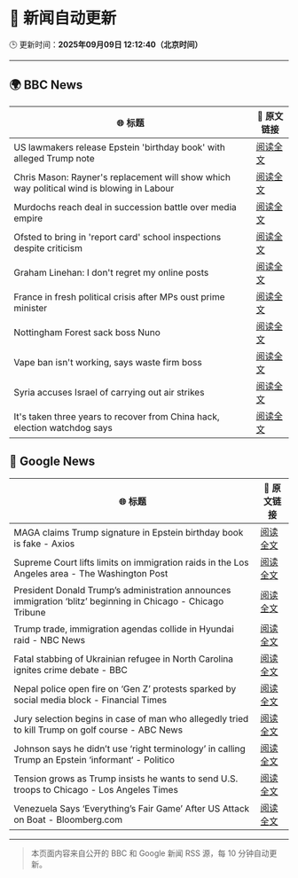 # 🧠 新闻自动更新

🕒 更新时间：**2025年09月09日 12:12:40（北京时间）**

---

## 🌍 BBC News

| 🌐 标题 | 🔗 原文链接 |
|--------|-------------|
| US lawmakers release Epstein 'birthday book' with alleged Trump note | [阅读全文](https://www.bbc.com/news/articles/cvgqnn4ngvdo?at_medium=RSS&at_campaign=rss) |
| Chris Mason: Rayner's replacement will show which way political wind is blowing in Labour | [阅读全文](https://www.bbc.com/news/articles/c0q701wy45po?at_medium=RSS&at_campaign=rss) |
| Murdochs reach deal in succession battle over media empire | [阅读全文](https://www.bbc.com/news/articles/cn825x71g4do?at_medium=RSS&at_campaign=rss) |
| Ofsted to bring in 'report card' school inspections despite criticism | [阅读全文](https://www.bbc.com/news/articles/cx2jnlj3e0yo?at_medium=RSS&at_campaign=rss) |
| Graham Linehan: I don't regret my online posts | [阅读全文](https://www.bbc.com/news/articles/c7v13v3z6lgo?at_medium=RSS&at_campaign=rss) |
| France in fresh political crisis after MPs oust prime minister | [阅读全文](https://www.bbc.com/news/articles/c2dnxxekyezo?at_medium=RSS&at_campaign=rss) |
| Nottingham Forest sack boss Nuno | [阅读全文](https://www.bbc.com/sport/football/articles/c2en2xnpvlno?at_medium=RSS&at_campaign=rss) |
| Vape ban isn't working, says waste firm boss | [阅读全文](https://www.bbc.com/news/articles/c5y8563rjkdo?at_medium=RSS&at_campaign=rss) |
| Syria accuses Israel of carrying out air strikes | [阅读全文](https://www.bbc.com/news/articles/c79v1351ello?at_medium=RSS&at_campaign=rss) |
| It's taken three years to recover from China hack, election watchdog says | [阅读全文](https://www.bbc.com/news/articles/c80gl8yvj9go?at_medium=RSS&at_campaign=rss) |

## 📰 Google News

| 🌐 标题 | 🔗 原文链接 |
|--------|-------------|
| MAGA claims Trump signature in Epstein birthday book is fake - Axios | [阅读全文](https://news.google.com/rss/articles/CBMiekFVX3lxTE9tX3lhTF9FR1B4SFNDc1VnNmtWUXB3VXl4REZOUnZmM1pqSDd2d3EtLW9vRkM3WlR6Yi0zUk5NLTRXdmgxMmp1cGpYcUptMVNfblhVTUt6UTJ5WlRmM1BtWVY2dTBTY2tIa21QZXJfaFlHenBvbWY2MzJB?oc=5) |
| Supreme Court lifts limits on immigration raids in the Los Angeles area - The Washington Post | [阅读全文](https://news.google.com/rss/articles/CBMiswFBVV95cUxQdzRHVHVHSjJzYlUyQW5ENHRtSUlOVGx1Q1Ryc0ZEVkYydmpJbHZ5Wm9MSnduWWQ3VDR3dGJUeXJuSW5wVkNkbWNsYmNZMTNSRDR1SWphS29SdTFNREJBZnpFQmxJdHVCT1FfQmJGVFhNYWlucUIxX25VTjc2TGJEQmRWcVB5MXgzYmJZaTJFZlA1WGNNSVdTVk1iWG9tWlczY0VyR1ZTSHY4S1hYaWw1ZXlLUQ?oc=5) |
| President Donald Trump’s administration announces immigration ‘blitz’ beginning in Chicago - Chicago Tribune | [阅读全文](https://news.google.com/rss/articles/CBMiyAFBVV95cUxOeV9WU3hUTkVoVjhNU3Z0MTBJTVU1VjYySUM0S0xZWk5tVDBZLXlZUjFLVjhZZ0c0N3h6ZmNsTF9SWUhZOFNWUFF2OVAxRk92SVdwVHFOdkJGR1E2OWxpVC1CYmxzVFBnc2d0Tmp4cmpUMmdCbE5MVWplSkozRE0wZ1dhNVJpN29Cd2F0bXp4RW15S2FmSzBleDlhYWtvTUtwNnZUbmFwRjdwNDVUbnhtaU1pTllxOFEwTFdKY1dQdHc2T0QzWU5ydg?oc=5) |
| Trump trade, immigration agendas collide in Hyundai raid - NBC News | [阅读全文](https://news.google.com/rss/articles/CBMipwFBVV95cUxOcWFRMHQ2dWlQTnBNQTRqRlloRm9kM0lpQ0ZfaWFha0toeXB3aktBQ3E0VVBQSlNUNmZiSS1KRm5KWWw1UVpxcXRWSjZqdmozdDMwOHFIZFVxQjRyZE9GOXd0d0x0Ri05aUFiSl80QUFRTjVQQ0JOWnNsMVdEcDBSOHVLUHRJTEVYckRSNTEyWXRnYkJmNXZ0NVpLQ0RhWGpVMVJXbHJCUdIBVkFVX3lxTE1UbVdCZThtOFc0SVV5R0lOZTNVYkpRUVhleUdQMkl5cndJenlMdUdVOFh0MHdGNkhud2hTM1ZCTVN5d0xnRTl4TDRCdU5pemEyQUd0RmVB?oc=5) |
| Fatal stabbing of Ukrainian refugee in North Carolina ignites crime debate - BBC | [阅读全文](https://news.google.com/rss/articles/CBMiWkFVX3lxTE9NRUhTdEJtYUF2MWNaU1pvM3ZYZXdHREphR3BiZEgyXy1aeHd5aldtN0hhRHhrZ0xobXBsQWNTRUF0aHZQRXBkWmpsOWViWE1fZTdUbDNjaHpfZ9IBX0FVX3lxTE4xSUtYeUtkWnJvRzhqUUNyc3A4aVpxNEF0WEtOM0o0OG81SmZYWVQwMTFRRS12b2RvOURjTi1XSk9GUHhwZXJHdUd5a0lWN0VURnQ4WE16THlTY08tcXN3?oc=5) |
| Nepal police open fire on ‘Gen Z’ protests sparked by social media block - Financial Times | [阅读全文](https://news.google.com/rss/articles/CBMicEFVX3lxTE9Yc3BNR2FzYlMyU19uN0k2VElMdVUzUzc4UE1UamhXZTBBcnB6djVYcGJlZkxjd3k4T19ybGt3aWliNHVqbTN5M0NEVUIwMnFzSm40RnhrTTFjMjVTTnNibmo3SzBnNUVsLTRNM3hYd1E?oc=5) |
| Jury selection begins in case of man who allegedly tried to kill Trump on golf course - ABC News | [阅读全文](https://news.google.com/rss/articles/CBMilAFBVV95cUxOaENCUzFBSm5OdjBRUU1fS1hmQ2IzUDVNTUN4LU5pWEZnd3ZDLXhWc0xBeFl2anU1THdZRVdwQWlzZEZVazRhQTBOWG95SGEzcFpvY1NyRk1KdldTb1lHNVZrYkcxOHFocEliUXhhWGZmWE1raFF4bHJzS1lsMmYwMzZidGRueUExOWtFU1VRS3NrZ1Y00gGaAUFVX3lxTE14anhMV1JmYTBxOXhLckNYX1JUdk4wVWlHbVNSNjc0UU9wdmhvZC1SVnFhcmlTdnk2ZC1NTkx4ZDhXX1JQamJpVzNvRGF4UHhRdVJvUGNCUjZWQTVxcDBlZ2dHY2dPa2Q1WVRoVklxcXV1cGhmZ3pWdFVFdmdFSTJKSUd5SFZkdHhaY2REY29xVDRnQ2N2dDJ1Tmc?oc=5) |
| Johnson says he didn’t use ‘right terminology’ in calling Trump an Epstein ‘informant‘ - Politico | [阅读全文](https://news.google.com/rss/articles/CBMirwFBVV95cUxQZkRoelMxVmtsLWRmenJDNlMzcG9EU1FiUS1neDZFdFBMTzhVMWhlYU1OMTNCQXBXTWRFOHRyZVpjR3FoeTRXRk9VS09OdkRkcUxTbF9Ja1VCME9BOFNCdmk5ejdWY3JfX041NTlQQ05pV1Z4RlhpZ2I3REZvbWp3NkR0R3hhV0dPQnhhbWFKdFlkX0lpcEw0djFDN1UwYTFWR00yWTNsY29WTHh4cmhF?oc=5) |
| Tension grows as Trump insists he wants to send U.S. troops to Chicago - Los Angeles Times | [阅读全文](https://news.google.com/rss/articles/CBMiekFVX3lxTE90QzZld3RBRTF3ajNCejFETS0yaGxrMTZRd2VIUlVkaEN3UmZCdFJhRXc5aXdOdzBQLTdkVnpkRW1OYWNkYmVSWkNDSndOMXNSVUZDdDE5TzdBdzVMdXVmUFF2SS1WUHBERGJaSFFJVFB2Y28xVjYwX093?oc=5) |
| Venezuela Says ‘Everything’s Fair Game’ After US Attack on Boat - Bloomberg.com | [阅读全文](https://news.google.com/rss/articles/CBMisgFBVV95cUxOZWN5Z3MxV3VSb3pnamo5QVYwcFJnTHZUY21mZHowUWc4bl9GTFhrNXZXU3FxYUduUFZ1VmlQdjFjTGN4RklQanZ5eGdWanJ2Y2VIc3V2UEN6TWdvcm1vNkRuNlJwRzNuLVNkTFhRQkd1eU9GRzVyajhnQS1IWDlENmx5TlV0R2dNVWdvdGVpNng0TTNWNEZoNms0dEJmNUs2d3BCYmZXSWptRzQ3Sm9Xc0Fn?oc=5) |

---
> 本页面内容来自公开的 BBC 和 Google 新闻 RSS 源，每 10 分钟自动更新。